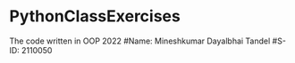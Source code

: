 # PythonClassExercises
The code written in OOP 2022
#Name: Mineshkumar Dayalbhai Tandel
#S-ID: 2110050
